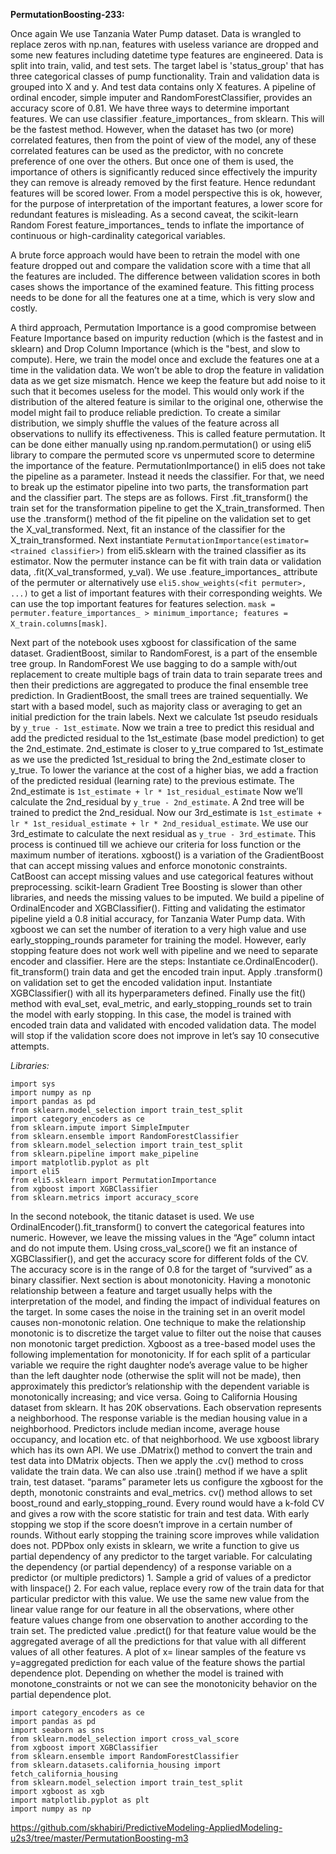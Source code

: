 **PermutationBoosting-233:** 

Once again We use Tanzania Water Pump dataset. Data is wrangled to replace zeros with np.nan, features with useless variance are dropped and some new features including datetime type features are engineered. Data is split into train, valid, and test sets. The target label is 'status_group' that has three categorical classes of pump functionality. Train and validation data is grouped into X and y. And test data contains only X features. A pipeline of ordinal encoder, simple imputer and RandomForestClassifier, provides an accuracy score of 0.81. We have three ways to determine important features. We can use classifier .feature_importances_ from sklearn. This will be the fastest method. However, when the dataset has two (or more) correlated features, then from the point of view of the model, any of these correlated features can be used as the predictor, with no concrete preference of one over the others. But once one of them is used, the importance of others is significantly reduced since effectively the impurity they can remove is already removed by the first feature. Hence redundant features will be scored lower. From a model perspective this is ok, however, for the purpose of interpretation of the important features, a lower score for redundant features is misleading. As a second caveat, the scikit-learn Random Forest feature_importances_ tends to inflate the importance of continuous or high-cardinality categorical variables. 

A brute force approach would have been to retrain the model with one feature dropped out and compare the validation score with a time that all the features are included. The difference between validation scores in both cases shows the importance of the examined feature. This fitting process needs to be done for all the features one at a time, which is very slow and costly.

A third approach, Permutation Importance is a good compromise between Feature Importance based on impurity reduction (which is the fastest and in sklearn) and Drop Column Importance (which is the "best, and slow to compute). Here, we train the model once and exclude the features one at a time in the validation data. We won’t be able to drop the feature in validation data as we get size mismatch. Hence we keep the feature but add noise to it such that it becomes useless for the model. This would only work if the distribution of the altered feature is similar to the original one, otherwise the model might fail to produce reliable prediction. To create a similar distribution, we simply shuffle the values of the feature across all observations to nullify its effectiveness. This is called feature permutation. It can be done either manually using np.random.permutation() or using eli5 library to compare the permuted score vs unpermuted score to determine the importance of the feature. PermutationImportance() in eli5 does not take the pipeline as a parameter. Instead it needs the classifier. For that, we need to break up the estimator pipeline into two parts, the transformation part and the classifier part. The steps are as follows. First .fit_transform() the train set for the transformation pipeline to get the X_train_transformed. Then use the .transform() method of the fit pipeline on the validation set to get the X_val_transformed. Next, fit an instance of the classifier for the X_train_transformed. Next instantiate `PermutationImportance(estimator=<trained classifier>)` from eli5.sklearn with the trained classifier as its estimator. Now the permuter instance can be fit with train data or validation data, .fit(X_val_transformed, y_val). We use .feature_importances_ attribute of the permuter or alternatively use `eli5.show_weights(<fit permuter>, ...)` to get a list of important features with their corresponding weights. We can use the top important features for features selection. `mask = permuter.feature_importances_ > minimum_importance; features = X_train.columns[mask]`.

Next part of the notebook uses xgboost for classification of the same dataset. GradientBoost, similar to RandomForest, is a part of the ensemble tree group. In RandomForest We use bagging to do a sample with/out replacement to create multiple bags of train data to train separate trees and then their predictions are aggregated to produce the final ensemble tree prediction. In GradientBoost, the small trees are trained sequentially. We start with a based model, such as majority class or averaging to get an initial prediction for the train labels. Next we calculate 1st pseudo residuals by `y_true - 1st_estimate`. Now we train a tree to predict this residual and add the predicted residual to the 1st_estimate (base model prediction) to get the 2nd_estimate. 2nd_estimate is closer to y_true compared to 1st_estimate as we use the predicted 1st_residual to bring the 2nd_estimate closer to y_true. To lower the variance at the cost of a higher bias, we add a fraction of the predicted residual (learning rate) to the previous estimate. The 2nd_estimate is `1st_estimate + lr * 1st_residual_estimate` Now we’ll calculate the 2nd_residual by `y_true - 2nd_estimate`. A 2nd tree will be trained to predict the 2nd_residual. Now our 3rd_estimate is `1st_estimate + lr * 1st_residual_estimate + lr * 2nd_residual_estimate`. We use our 3rd_estimate to calculate the next residual as `y_true - 3rd_estimate`. This process is continued till we achieve our criteria for loss function or the maximum number of iterations. xgboost() is a variation of the GradientBoost that can accept missing values and enforce monotonic constraints. CatBoost can accept missing values and use categorical features without preprocessing. scikit-learn Gradient Tree Boosting is slower than other libraries, and needs the missing values to be imputed. We build a pipeline of OrdinalEncoder and XGBClassifier(). Fitting and validating the estimator pipeline yield a 0.8 initial accuracy, for Tanzania Water Pump data. With xgboost we can set the number of iteration to a very high value and use early_stopping_rounds parameter for training the model. However, early stopping feature does not work well with pipeline and we need to separate encoder and classifier. Here are the steps: Instantiate ce.OrdinalEncoder(). fit_transform() train data and get the encoded train input. Apply .transform() on validation set to get the encoded validation input. Instantiate XGBClassifier() with all its hyperparameters defined. Finally use the fit() method with eval_set, eval_metric, and early_stopping_rounds set to train the model with early stopping. In this case, the model is trained with encoded train data and validated with encoded validation data. The model will stop if the validation score does not improve in let’s say 10 consecutive attempts.

*Libraries:*
```
import sys
import numpy as np
import pandas as pd
from sklearn.model_selection import train_test_split
import category_encoders as ce
from sklearn.impute import SimpleImputer
from sklearn.ensemble import RandomForestClassifier
from sklearn.model_selection import train_test_split
from sklearn.pipeline import make_pipeline
import matplotlib.pyplot as plt
import eli5
from eli5.sklearn import PermutationImportance
from xgboost import XGBClassifier
from sklearn.metrics import accuracy_score
```

In the second notebook, the titanic dataset is used. We use OrdinalEncoder().fit_transform() to convert the categorical features into numeric. However, we leave the missing values in the “Age” column intact and do not impute them. Using cross_val_score() we fit an instance of XGBClassifier(), and get the accuracy score for different folds of the CV. The accuracy score is in the range of 0.8 for the target of “survived” as a binary classifier. Next section is about monotonicity. Having a monotonic relationship between a feature and target usually helps with the interpretation of the model, and finding the impact of individual features on the target. In some cases the noise in the training set in an overit model causes non-monotonic relation. One technique to make the relationship monotonic is to discretize the target value to filter out the noise that causes non monotonic target prediction. Xgboost as a tree-based model uses the following implementation for monotonicity. If for each split of a particular variable we require the right daughter node’s average value to be higher than the left daughter node (otherwise the split will not be made), then approximately this predictor’s relationship with the dependent variable is monotonically increasing; and vice versa. Going to California Housing dataset from sklearn. It has 20K observations. Each observation represents a neighborhood. The response variable is the median housing value in a neighborhood. Predictors include median income, average house occupancy, and location etc. of that neighborhood. We use xgboost library which has its own API. We use .DMatrix() method to convert the train and test data into DMatrix objects. Then we apply the .cv() method to cross validate the train data. We can also use .train() method if we have a split train, test dataset. “params” parameter lets us configure the xgboost for the depth, monotonic constraints and eval_metrics. cv() method allows to set boost_round and early_stopping_round. Every round would have a k-fold CV and gives a row with the score statistic for train and test data. With early stopping we stop if the score doesn’t improve in a certain number of rounds. Without early stopping the training score improves while validation does not. PDPbox only exists in sklearn, we write a function to give us partial dependency of any predictor to the target variable. For calculating the dependency (or partial dependency) of a response variable on a predictor (or multiple predictors) 1. Sample a grid of values of a predictor with linspace() 2. For each value, replace every row of the train data for that particular predictor with this value. We use the same new value from the linear value range for our feature in all the observations, where other feature values change from one observation to another according to the train set. The predicted value .predict() for that feature value would be the aggregated average of all the predictions for that value with all different values of all other features. A plot of x= linear samples of the feature vs y=aggregated prediction for each value of the feature shows the partial dependence plot. Depending on whether the model is trained with monotone_constraints or not we can see the monotonicity behavior on the partial dependence plot.
```
import category_encoders as ce
import pandas as pd
import seaborn as sns
from sklearn.model_selection import cross_val_score
from xgboost import XGBClassifier
from sklearn.ensemble import RandomForestClassifier
from sklearn.datasets.california_housing import fetch_california_housing
from sklearn.model_selection import train_test_split
import xgboost as xgb
import matplotlib.pyplot as plt
import numpy as np
```

https://github.com/skhabiri/PredictiveModeling-AppliedModeling-u2s3/tree/master/PermutationBoosting-m3
